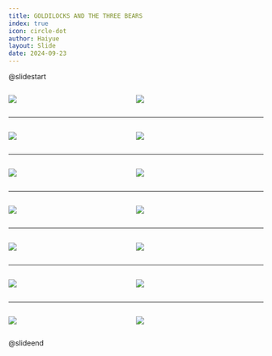 ```yaml
---
title: GOLDILOCKS AND THE THREE BEARS
index: true
icon: circle-dot
author: Haiyue
layout: Slide
date: 2024-09-23
---
```

 
@slidestart

<div style="display:flex">
<div style="flex:1">

![](/reading/english/Level-L/GOLDILOCKS%20AND%20THE%20THREE%20BEARS/001.webp)
</div>
<div style="flex:1">

![](/reading/english/Level-L/GOLDILOCKS%20AND%20THE%20THREE%20BEARS/002.webp)
</div>
</div>

---

<div style="display:flex">
<div style="flex:1">

![](/reading/english/Level-L/GOLDILOCKS%20AND%20THE%20THREE%20BEARS/003.webp)
</div>
<div style="flex:1">

![](/reading/english/Level-L/GOLDILOCKS%20AND%20THE%20THREE%20BEARS/004.webp)
</div>
</div>

---

<div style="display:flex">
<div style="flex:1">

![](/reading/english/Level-L/GOLDILOCKS%20AND%20THE%20THREE%20BEARS/005.webp)
</div>
<div style="flex:1">

![](/reading/english/Level-L/GOLDILOCKS%20AND%20THE%20THREE%20BEARS/006.webp)
</div>
</div>

---

<div style="display:flex">
<div style="flex:1">

![](/reading/english/Level-L/GOLDILOCKS%20AND%20THE%20THREE%20BEARS/007.webp)
</div>
<div style="flex:1">

![](/reading/english/Level-L/GOLDILOCKS%20AND%20THE%20THREE%20BEARS/008.webp)
</div>
</div>

---

<div style="display:flex">
<div style="flex:1">

![](/reading/english/Level-L/GOLDILOCKS%20AND%20THE%20THREE%20BEARS/009.webp)
</div>
<div style="flex:1">

![](/reading/english/Level-L/GOLDILOCKS%20AND%20THE%20THREE%20BEARS/010.webp)
</div>
</div>

---

<div style="display:flex">
<div style="flex:1">

![](/reading/english/Level-L/GOLDILOCKS%20AND%20THE%20THREE%20BEARS/011.webp)
</div>
<div style="flex:1">

![](/reading/english/Level-L/GOLDILOCKS%20AND%20THE%20THREE%20BEARS/012.webp)
</div>
</div>

---

<div style="display:flex">
<div style="flex:1">

![](/reading/english/Level-L/GOLDILOCKS%20AND%20THE%20THREE%20BEARS/013.webp)
</div>
<div style="flex:1">

![](/reading/english/Level-L/GOLDILOCKS%20AND%20THE%20THREE%20BEARS/014.webp)
</div>
</div>

@slideend
